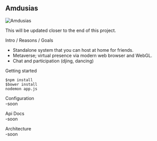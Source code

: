 Amdusias
-------------------------------------------
![Amdusias](public/img/amducias.jpg?raw=true)

This will be updated closer to the end of this project.

Intro / Reasons / Goals
 - Standalone system that you can host at home for friends.
 - Metaverse; virtual presence via modern web browser and WebGL.
 - Chat and participation (djing, dancing)

Getting started     
```
$npm install
$bower install
nodemon app.js
```

Configuration    
 -soon    

Api Docs    
 -soon     

Architecture     
 -soon   
